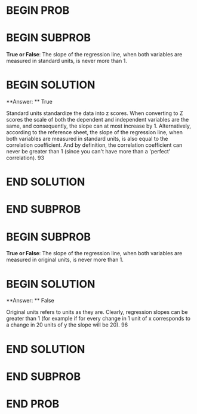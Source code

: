 # BEGIN PROB

# BEGIN SUBPROB

**True or False**: The slope of the regression line, when both variables are measured in standard units, is never more than 1.

# BEGIN SOLUTION

**Answer: ** True

Standard units standardize the data into z scores. When converting to Z scores the scale of both
the dependent and independent variables are the same, and consequently, the slope can at most increase by 1. Alternatively, according to the reference sheet, the slope of the regression line, when both variables are measured in standard units, is also equal to the correlation coefficient. And by definition, the correlation coefficient can never be greater than 1 (since you can't have more than a 'perfect' correlation).
<average>93</average>

# END SOLUTION

# END SUBPROB

# BEGIN SUBPROB

**True or False**: The slope of the regression line, when both variables are measured in original units, is never more than 1.

# BEGIN SOLUTION

**Answer: ** False

Original units refers to units as they are. Clearly, regression slopes can be greater than 1 (for example if for every change
in 1 unit of x corresponds to a change in 20 units of y the slope will be 20). 
<average>96</average>

# END SOLUTION

# END SUBPROB


# END PROB
